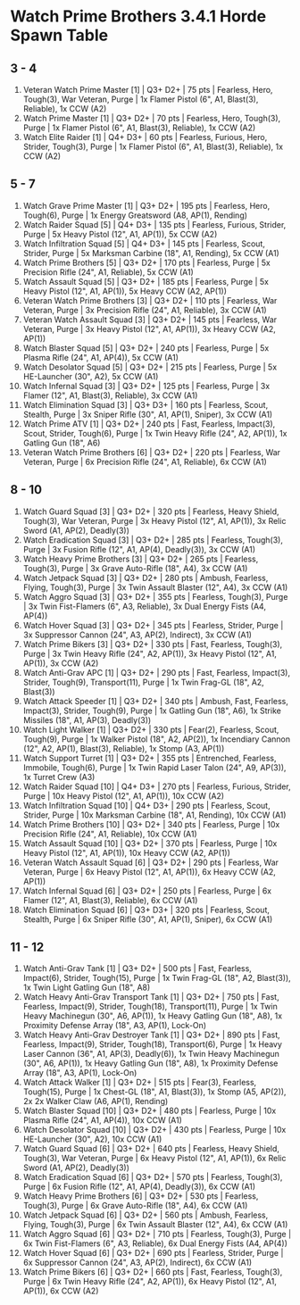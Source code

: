 # Watch Prime Brothers 3.4.1 Horde Spawn Table

## 3 - 4

1. Veteran Watch Prime Master [1] | Q3+ D2+ | 75 pts | Fearless, Hero, Tough(3), War Veteran, Purge | 1x Flamer Pistol (6", A1, Blast(3), Reliable), 1x CCW (A2)
1. Watch Prime Master [1] | Q3+ D2+ | 70 pts | Fearless, Hero, Tough(3), Purge | 1x Flamer Pistol (6", A1, Blast(3), Reliable), 1x CCW (A2)
1. Watch Elite Raider [1] | Q4+ D3+ | 60 pts | Fearless, Furious, Hero, Strider, Tough(3), Purge | 1x Flamer Pistol (6", A1, Blast(3), Reliable), 1x CCW (A2)

## 5 - 7

1. Watch Grave Prime Master [1] | Q3+ D2+ | 195 pts | Fearless, Hero, Tough(6), Purge | 1x Energy Greatsword (A8, AP(1), Rending)
1. Watch Raider Squad [5] | Q4+ D3+ | 135 pts | Fearless, Furious, Strider, Purge | 5x Heavy Pistol (12", A1, AP(1)), 5x CCW (A2)
1. Watch Infiltration Squad [5] | Q4+ D3+ | 145 pts | Fearless, Scout, Strider, Purge | 5x Marksman Carbine (18", A1, Rending), 5x CCW (A1)
1. Watch Prime Brothers [5] | Q3+ D2+ | 170 pts | Fearless, Purge | 5x Precision Rifle (24", A1, Reliable), 5x CCW (A1)
1. Watch Assault Squad [5] | Q3+ D2+ | 185 pts | Fearless, Purge | 5x Heavy Pistol (12", A1, AP(1)), 5x Heavy CCW (A2, AP(1))
1. Veteran Watch Prime Brothers [3] | Q3+ D2+ | 110 pts | Fearless, War Veteran, Purge | 3x Precision Rifle (24", A1, Reliable), 3x CCW (A1)
1. Veteran Watch Assault Squad [3] | Q3+ D2+ | 145 pts | Fearless, War Veteran, Purge | 3x Heavy Pistol (12", A1, AP(1)), 3x Heavy CCW (A2, AP(1))
1. Watch Blaster Squad [5] | Q3+ D2+ | 240 pts | Fearless, Purge | 5x Plasma Rifle (24", A1, AP(4)), 5x CCW (A1)
1. Watch Desolator Squad [5] | Q3+ D2+ | 215 pts | Fearless, Purge | 5x HE-Launcher (30", A2), 5x CCW (A1)
1. Watch Infernal Squad [3] | Q3+ D2+ | 125 pts | Fearless, Purge | 3x Flamer (12", A1, Blast(3), Reliable), 3x CCW (A1)
1. Watch Elimination Squad [3] | Q3+ D3+ | 160 pts | Fearless, Scout, Stealth, Purge | 3x Sniper Rifle (30", A1, AP(1), Sniper), 3x CCW (A1)
1. Watch Prime ATV [1] | Q3+ D2+ | 240 pts | Fast, Fearless, Impact(3), Scout, Strider, Tough(6), Purge | 1x Twin Heavy Rifle (24", A2, AP(1)), 1x Gatling Gun (18", A6)
1. Veteran Watch Prime Brothers [6] | Q3+ D2+ | 220 pts | Fearless, War Veteran, Purge | 6x Precision Rifle (24", A1, Reliable), 6x CCW (A1)

## 8 - 10

1. Watch Guard Squad [3] | Q3+ D2+ | 320 pts | Fearless, Heavy Shield, Tough(3), War Veteran, Purge | 3x Heavy Pistol (12", A1, AP(1)), 3x Relic Sword (A1, AP(2), Deadly(3))
1. Watch Eradication Squad [3] | Q3+ D2+ | 285 pts | Fearless, Tough(3), Purge | 3x Fusion Rifle (12", A1, AP(4), Deadly(3)), 3x CCW (A1)
1. Watch Heavy Prime Brothers [3] | Q3+ D2+ | 265 pts | Fearless, Tough(3), Purge | 3x Grave Auto-Rifle (18", A4), 3x CCW (A1)
1. Watch Jetpack Squad [3] | Q3+ D2+ | 280 pts | Ambush, Fearless, Flying, Tough(3), Purge | 3x Twin Assault Blaster (12", A4), 3x CCW (A1)
1. Watch Aggro Squad [3] | Q3+ D2+ | 355 pts | Fearless, Tough(3), Purge | 3x Twin Fist-Flamers (6", A3, Reliable), 3x Dual Energy Fists (A4, AP(4))
1. Watch Hover Squad [3] | Q3+ D2+ | 345 pts | Fearless, Strider, Purge | 3x Suppressor Cannon (24", A3, AP(2), Indirect), 3x CCW (A1)
1. Watch Prime Bikers [3] | Q3+ D2+ | 330 pts | Fast, Fearless, Tough(3), Purge | 3x Twin Heavy Rifle (24", A2, AP(1)), 3x Heavy Pistol (12", A1, AP(1)), 3x CCW (A2)
1. Watch Anti-Grav APC [1] | Q3+ D2+ | 290 pts | Fast, Fearless, Impact(3), Strider, Tough(9), Transport(11), Purge | 1x Twin Frag-GL (18", A2, Blast(3))
1. Watch Attack Speeder [1] | Q3+ D2+ | 340 pts | Ambush, Fast, Fearless, Impact(3), Strider, Tough(9), Purge | 1x Gatling Gun (18", A6), 1x Strike Missiles (18", A1, AP(3), Deadly(3))
1. Watch Light Walker [1] | Q3+ D2+ | 330 pts | Fear(2), Fearless, Scout, Tough(9), Purge | 1x Walker Pistol (18", A2, AP(2)), 1x Incendiary Cannon (12", A2, AP(1), Blast(3), Reliable), 1x Stomp (A3, AP(1))
1. Watch Support Turret [1] | Q3+ D2+ | 355 pts | Entrenched, Fearless, Immobile, Tough(6), Purge | 1x Twin Rapid Laser Talon (24", A9, AP(3)), 1x Turret Crew (A3)
1. Watch Raider Squad [10] | Q4+ D3+ | 270 pts | Fearless, Furious, Strider, Purge | 10x Heavy Pistol (12", A1, AP(1)), 10x CCW (A2)
1. Watch Infiltration Squad [10] | Q4+ D3+ | 290 pts | Fearless, Scout, Strider, Purge | 10x Marksman Carbine (18", A1, Rending), 10x CCW (A1)
1. Watch Prime Brothers [10] | Q3+ D2+ | 340 pts | Fearless, Purge | 10x Precision Rifle (24", A1, Reliable), 10x CCW (A1)
1. Watch Assault Squad [10] | Q3+ D2+ | 370 pts | Fearless, Purge | 10x Heavy Pistol (12", A1, AP(1)), 10x Heavy CCW (A2, AP(1))
1. Veteran Watch Assault Squad [6] | Q3+ D2+ | 290 pts | Fearless, War Veteran, Purge | 6x Heavy Pistol (12", A1, AP(1)), 6x Heavy CCW (A2, AP(1))
1. Watch Infernal Squad [6] | Q3+ D2+ | 250 pts | Fearless, Purge | 6x Flamer (12", A1, Blast(3), Reliable), 6x CCW (A1)
1. Watch Elimination Squad [6] | Q3+ D3+ | 320 pts | Fearless, Scout, Stealth, Purge | 6x Sniper Rifle (30", A1, AP(1), Sniper), 6x CCW (A1)

## 11 - 12

1. Watch Anti-Grav Tank [1] | Q3+ D2+ | 500 pts | Fast, Fearless, Impact(6), Strider, Tough(15), Purge | 1x Twin Frag-GL (18", A2, Blast(3)), 1x Twin Light Gatling Gun (18", A8)
1. Watch Heavy Anti-Grav Transport Tank [1] | Q3+ D2+ | 750 pts | Fast, Fearless, Impact(9), Strider, Tough(18), Transport(11), Purge | 1x Twin Heavy Machinegun (30", A6, AP(1)), 1x Heavy Gatling Gun (18", A8), 1x Proximity Defense Array (18", A3, AP(1), Lock-On)
1. Watch Heavy Anti-Grav Destroyer Tank [1] | Q3+ D2+ | 890 pts | Fast, Fearless, Impact(9), Strider, Tough(18), Transport(6), Purge | 1x Heavy Laser Cannon (36", A1, AP(3), Deadly(6)), 1x Twin Heavy Machinegun (30", A6, AP(1)), 1x Heavy Gatling Gun (18", A8), 1x Proximity Defense Array (18", A3, AP(1), Lock-On)
1. Watch Attack Walker [1] | Q3+ D2+ | 515 pts | Fear(3), Fearless, Tough(15), Purge | 1x Chest-GL (18", A1, Blast(3)), 1x Stomp (A5, AP(2)), 2x 2x Walker Claw (A6, AP(1), Rending)
1. Watch Blaster Squad [10] | Q3+ D2+ | 480 pts | Fearless, Purge | 10x Plasma Rifle (24", A1, AP(4)), 10x CCW (A1)
1. Watch Desolator Squad [10] | Q3+ D2+ | 430 pts | Fearless, Purge | 10x HE-Launcher (30", A2), 10x CCW (A1)
1. Watch Guard Squad [6] | Q3+ D2+ | 640 pts | Fearless, Heavy Shield, Tough(3), War Veteran, Purge | 6x Heavy Pistol (12", A1, AP(1)), 6x Relic Sword (A1, AP(2), Deadly(3))
1. Watch Eradication Squad [6] | Q3+ D2+ | 570 pts | Fearless, Tough(3), Purge | 6x Fusion Rifle (12", A1, AP(4), Deadly(3)), 6x CCW (A1)
1. Watch Heavy Prime Brothers [6] | Q3+ D2+ | 530 pts | Fearless, Tough(3), Purge | 6x Grave Auto-Rifle (18", A4), 6x CCW (A1)
1. Watch Jetpack Squad [6] | Q3+ D2+ | 560 pts | Ambush, Fearless, Flying, Tough(3), Purge | 6x Twin Assault Blaster (12", A4), 6x CCW (A1)
1. Watch Aggro Squad [6] | Q3+ D2+ | 710 pts | Fearless, Tough(3), Purge | 6x Twin Fist-Flamers (6", A3, Reliable), 6x Dual Energy Fists (A4, AP(4))
1. Watch Hover Squad [6] | Q3+ D2+ | 690 pts | Fearless, Strider, Purge | 6x Suppressor Cannon (24", A3, AP(2), Indirect), 6x CCW (A1)
1. Watch Prime Bikers [6] | Q3+ D2+ | 660 pts | Fast, Fearless, Tough(3), Purge | 6x Twin Heavy Rifle (24", A2, AP(1)), 6x Heavy Pistol (12", A1, AP(1)), 6x CCW (A2)
